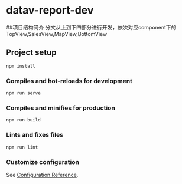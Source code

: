 <!--
 * @Author: your name
 * @Date: 2021-06-17 17:15:27
 * @LastEditTime: 2021-06-17 21:24:02
 * @LastEditors: Please set LastEditors
 * @Description: In User Settings Edit
 * @FilePath: /datav-report-dev/README.md
-->
# datav-report-dev

##项目结构简介
分文从上到下四部分进行开发，依次对应component下的TopView,SalesView,MapView,BottomView

## Project setup
```
npm install
```

### Compiles and hot-reloads for development
```
npm run serve
```

### Compiles and minifies for production
```
npm run build
```

### Lints and fixes files
```
npm run lint
```

### Customize configuration
See [Configuration Reference](https://cli.vuejs.org/config/).
